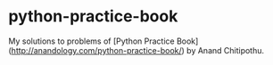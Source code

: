 python-practice-book
====================

My solutions to problems of [Python Practice Book] (http://anandology.com/python-practice-book/) by Anand Chitipothu. 
